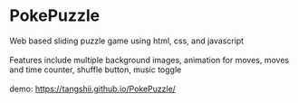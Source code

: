 # PokePuzzle
Web based sliding puzzle game using html, css, and javascript
<br/><br/>
Features include multiple background images, animation for moves, moves and time counter, shuffle button, music toggle
<br/><br/>
demo: https://tangshii.github.io/PokePuzzle/
